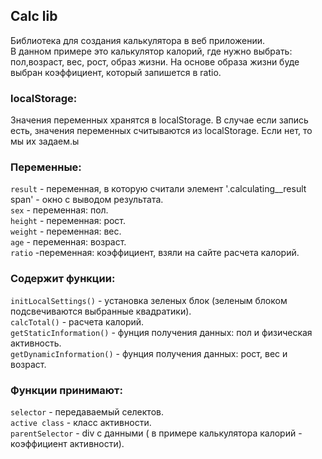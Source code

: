 ## Calc lib

Библиотека для создания калькулятора в веб приложении.<br>
В данном примере это калькулятор калорий, где нужно выбрать: пол,возраст, вес, рост, образ жизни. На основе образа жизни буде выбран коэффициент, который запишется в ratio.

### localStorage:
Значения переменных хранятся в localStorage. В случае если запись есть, значения переменных считываются из localStorage. Если нет, то мы их задаем.ы

### Переменные:
`result` - переменная, в которую считали элемент '.calculating__result span' - окно с выводом результата.<br>
`sex` - переменная: пол.<br>
`height` - переменная: рост.<br>
`weight` - переменная: вес.<br>
`age` - переменная: возраст.<br>
`ratio` -переменная: коэффициент, взяли на сайте расчета калорий.<br>

### Содержит функции:
`initLocalSettings()` - установка зеленых блок (зеленым блоком подсвечиваются выбранные квадратики).<br>
`calcTotal()` - расчета калорий.<br>
`getStaticInformation()` - фунция получения данных: пол и физическая активность.<br>
`getDynamicInformation()` - фунция получения данных: рост, вес и возраст.<br>

### Функции принимают:
`selector` - передаваемый селектов.<br>
`active class` - класс активности.<br>
`parentSelector` - div c данными ( в примере калькулятора калорий - коэффициент активности).<br>


